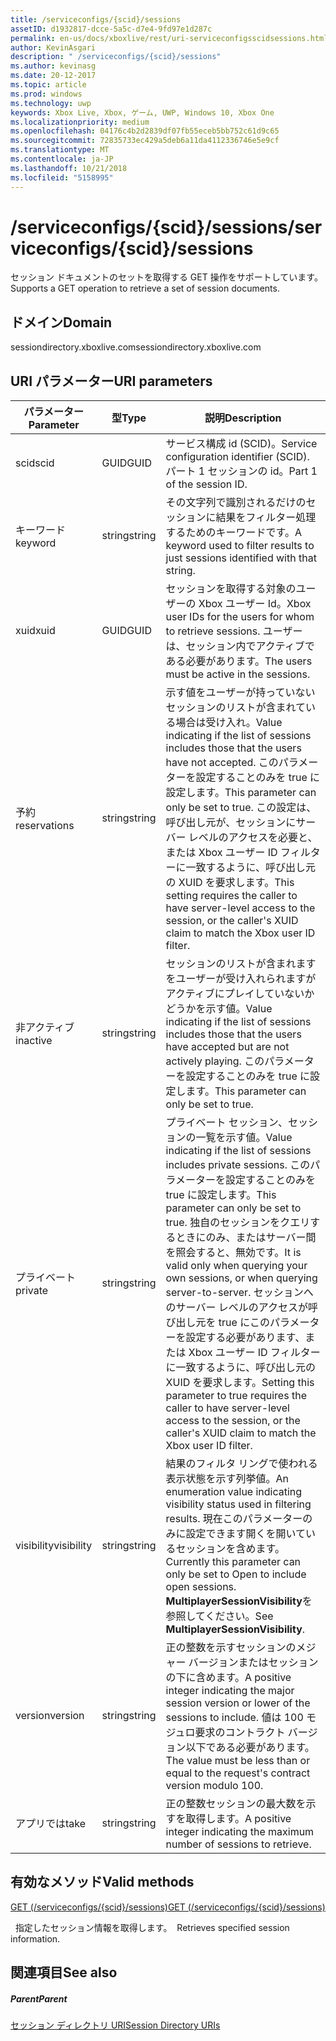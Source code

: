 ```yaml
---
title: /serviceconfigs/{scid}/sessions
assetID: d1932817-dcce-5a5c-d7e4-9fd97e1d287c
permalink: en-us/docs/xboxlive/rest/uri-serviceconfigsscidsessions.html
author: KevinAsgari
description: " /serviceconfigs/{scid}/sessions"
ms.author: kevinasg
ms.date: 20-12-2017
ms.topic: article
ms.prod: windows
ms.technology: uwp
keywords: Xbox Live, Xbox, ゲーム, UWP, Windows 10, Xbox One
ms.localizationpriority: medium
ms.openlocfilehash: 04176c4b2d2839df07fb55eceb5bb752c61d9c65
ms.sourcegitcommit: 72835733ec429a5deb6a11da4112336746e5e9cf
ms.translationtype: MT
ms.contentlocale: ja-JP
ms.lasthandoff: 10/21/2018
ms.locfileid: "5158995"
---
```

# <a name="serviceconfigsscidsessions"></a><span data-ttu-id="0bb0b-104">/serviceconfigs/{scid}/sessions</span><span class="sxs-lookup"><span data-stu-id="0bb0b-104">/serviceconfigs/{scid}/sessions</span></span>
<span data-ttu-id="0bb0b-105">セッション ドキュメントのセットを取得する GET 操作をサポートしています。</span><span class="sxs-lookup"><span data-stu-id="0bb0b-105">Supports a GET operation to retrieve a set of session documents.</span></span> 
<a id="ID4EO"></a>

 
## <a name="domain"></a><span data-ttu-id="0bb0b-106">ドメイン</span><span class="sxs-lookup"><span data-stu-id="0bb0b-106">Domain</span></span>
<span data-ttu-id="0bb0b-107">sessiondirectory.xboxlive.com</span><span class="sxs-lookup"><span data-stu-id="0bb0b-107">sessiondirectory.xboxlive.com</span></span>  
<a id="ID4ET"></a>

 
## <a name="uri-parameters"></a><span data-ttu-id="0bb0b-108">URI パラメーター</span><span class="sxs-lookup"><span data-stu-id="0bb0b-108">URI parameters</span></span>
 
| <span data-ttu-id="0bb0b-109">パラメーター</span><span class="sxs-lookup"><span data-stu-id="0bb0b-109">Parameter</span></span>| <span data-ttu-id="0bb0b-110">型</span><span class="sxs-lookup"><span data-stu-id="0bb0b-110">Type</span></span>| <span data-ttu-id="0bb0b-111">説明</span><span class="sxs-lookup"><span data-stu-id="0bb0b-111">Description</span></span>| 
| --- | --- | --- | 
| <span data-ttu-id="0bb0b-112">scid</span><span class="sxs-lookup"><span data-stu-id="0bb0b-112">scid</span></span>| <span data-ttu-id="0bb0b-113">GUID</span><span class="sxs-lookup"><span data-stu-id="0bb0b-113">GUID</span></span>| <span data-ttu-id="0bb0b-114">サービス構成 id (SCID)。</span><span class="sxs-lookup"><span data-stu-id="0bb0b-114">Service configuration identifier (SCID).</span></span> <span data-ttu-id="0bb0b-115">パート 1 セッションの id。</span><span class="sxs-lookup"><span data-stu-id="0bb0b-115">Part 1 of the session ID.</span></span>| 
| <span data-ttu-id="0bb0b-116">キーワード</span><span class="sxs-lookup"><span data-stu-id="0bb0b-116">keyword</span></span>| <span data-ttu-id="0bb0b-117">string</span><span class="sxs-lookup"><span data-stu-id="0bb0b-117">string</span></span>| <span data-ttu-id="0bb0b-118">その文字列で識別されるだけのセッションに結果をフィルター処理するためのキーワードです。</span><span class="sxs-lookup"><span data-stu-id="0bb0b-118">A keyword used to filter results to just sessions identified with that string.</span></span>| 
| <span data-ttu-id="0bb0b-119">xuid</span><span class="sxs-lookup"><span data-stu-id="0bb0b-119">xuid</span></span>| <span data-ttu-id="0bb0b-120">GUID</span><span class="sxs-lookup"><span data-stu-id="0bb0b-120">GUID</span></span>| <span data-ttu-id="0bb0b-121">セッションを取得する対象のユーザーの Xbox ユーザー Id。</span><span class="sxs-lookup"><span data-stu-id="0bb0b-121">Xbox user IDs for the users for whom to retrieve sessions.</span></span> <span data-ttu-id="0bb0b-122">ユーザーは、セッション内でアクティブである必要があります。</span><span class="sxs-lookup"><span data-stu-id="0bb0b-122">The users must be active in the sessions.</span></span>| 
| <span data-ttu-id="0bb0b-123">予約</span><span class="sxs-lookup"><span data-stu-id="0bb0b-123">reservations</span></span>| <span data-ttu-id="0bb0b-124">string</span><span class="sxs-lookup"><span data-stu-id="0bb0b-124">string</span></span>| <span data-ttu-id="0bb0b-125">示す値をユーザーが持っていないセッションのリストが含まれている場合は受け入れ。</span><span class="sxs-lookup"><span data-stu-id="0bb0b-125">Value indicating if the list of sessions includes those that the users have not accepted.</span></span> <span data-ttu-id="0bb0b-126">このパラメーターを設定することのみを true に設定します。</span><span class="sxs-lookup"><span data-stu-id="0bb0b-126">This parameter can only be set to true.</span></span> <span data-ttu-id="0bb0b-127">この設定は、呼び出し元が、セッションにサーバー レベルのアクセスを必要と、または Xbox ユーザー ID フィルターに一致するように、呼び出し元の XUID を要求します。</span><span class="sxs-lookup"><span data-stu-id="0bb0b-127">This setting requires the caller to have server-level access to the session, or the caller's XUID claim to match the Xbox user ID filter.</span></span> | 
| <span data-ttu-id="0bb0b-128">非アクティブ</span><span class="sxs-lookup"><span data-stu-id="0bb0b-128">inactive</span></span>| <span data-ttu-id="0bb0b-129">string</span><span class="sxs-lookup"><span data-stu-id="0bb0b-129">string</span></span>| <span data-ttu-id="0bb0b-130">セッションのリストが含まれますをユーザーが受け入れられますがアクティブにプレイしていないかどうかを示す値。</span><span class="sxs-lookup"><span data-stu-id="0bb0b-130">Value indicating if the list of sessions includes those that the users have accepted but are not actively playing.</span></span> <span data-ttu-id="0bb0b-131">このパラメーターを設定することのみを true に設定します。</span><span class="sxs-lookup"><span data-stu-id="0bb0b-131">This parameter can only be set to true.</span></span>| 
| <span data-ttu-id="0bb0b-132">プライベート</span><span class="sxs-lookup"><span data-stu-id="0bb0b-132">private</span></span>| <span data-ttu-id="0bb0b-133">string</span><span class="sxs-lookup"><span data-stu-id="0bb0b-133">string</span></span>| <span data-ttu-id="0bb0b-134">プライベート セッション、セッションの一覧を示す値。</span><span class="sxs-lookup"><span data-stu-id="0bb0b-134">Value indicating if the list of sessions includes private sessions.</span></span> <span data-ttu-id="0bb0b-135">このパラメーターを設定することのみを true に設定します。</span><span class="sxs-lookup"><span data-stu-id="0bb0b-135">This parameter can only be set to true.</span></span> <span data-ttu-id="0bb0b-136">独自のセッションをクエリするときにのみ、またはサーバー間を照会すると、無効です。</span><span class="sxs-lookup"><span data-stu-id="0bb0b-136">It is valid only when querying your own sessions, or when querying server-to-server.</span></span> <span data-ttu-id="0bb0b-137">セッションへのサーバー レベルのアクセスが呼び出し元を true にこのパラメーターを設定する必要があります、または Xbox ユーザー ID フィルターに一致するように、呼び出し元の XUID を要求します。</span><span class="sxs-lookup"><span data-stu-id="0bb0b-137">Setting this parameter to true requires the caller to have server-level access to the session, or the caller's XUID claim to match the Xbox user ID filter.</span></span> | 
| <span data-ttu-id="0bb0b-138">visibility</span><span class="sxs-lookup"><span data-stu-id="0bb0b-138">visibility</span></span>| <span data-ttu-id="0bb0b-139">string</span><span class="sxs-lookup"><span data-stu-id="0bb0b-139">string</span></span>| <span data-ttu-id="0bb0b-140">結果のフィルタ リングで使われる表示状態を示す列挙値。</span><span class="sxs-lookup"><span data-stu-id="0bb0b-140">An enumeration value indicating visibility status used in filtering results.</span></span> <span data-ttu-id="0bb0b-141">現在このパラメーターのみに設定できます開くを開いているセッションを含めます。</span><span class="sxs-lookup"><span data-stu-id="0bb0b-141">Currently this parameter can only be set to Open to include open sessions.</span></span> <span data-ttu-id="0bb0b-142"><b>MultiplayerSessionVisibility</b>を参照してください。</span><span class="sxs-lookup"><span data-stu-id="0bb0b-142">See <b>MultiplayerSessionVisibility</b>.</span></span>| 
| <span data-ttu-id="0bb0b-143">version</span><span class="sxs-lookup"><span data-stu-id="0bb0b-143">version</span></span>| <span data-ttu-id="0bb0b-144">string</span><span class="sxs-lookup"><span data-stu-id="0bb0b-144">string</span></span>| <span data-ttu-id="0bb0b-145">正の整数を示すセッションのメジャー バージョンまたはセッションの下に含めます。</span><span class="sxs-lookup"><span data-stu-id="0bb0b-145">A positive integer indicating the major session version or lower of the sessions to include.</span></span> <span data-ttu-id="0bb0b-146">値は 100 モジュロ要求のコントラクト バージョン以下である必要があります。</span><span class="sxs-lookup"><span data-stu-id="0bb0b-146">The value must be less than or equal to the request's contract version modulo 100.</span></span>| 
| <span data-ttu-id="0bb0b-147">アプリでは</span><span class="sxs-lookup"><span data-stu-id="0bb0b-147">take</span></span>| <span data-ttu-id="0bb0b-148">string</span><span class="sxs-lookup"><span data-stu-id="0bb0b-148">string</span></span>| <span data-ttu-id="0bb0b-149">正の整数セッションの最大数を示すを取得します。</span><span class="sxs-lookup"><span data-stu-id="0bb0b-149">A positive integer indicating the maximum number of sessions to retrieve.</span></span>| 
  
<a id="ID4E1D"></a>

 
## <a name="valid-methods"></a><span data-ttu-id="0bb0b-150">有効なメソッド</span><span class="sxs-lookup"><span data-stu-id="0bb0b-150">Valid methods</span></span>

[<span data-ttu-id="0bb0b-151">GET (/serviceconfigs/{scid}/sessions)</span><span class="sxs-lookup"><span data-stu-id="0bb0b-151">GET (/serviceconfigs/{scid}/sessions)</span></span>](uri-serviceconfigsscidsessionsget.md)

<span data-ttu-id="0bb0b-152">&nbsp;&nbsp;指定したセッション情報を取得します。</span><span class="sxs-lookup"><span data-stu-id="0bb0b-152">&nbsp;&nbsp;Retrieves specified session information.</span></span>
 
<a id="ID4EEE"></a>

 
## <a name="see-also"></a><span data-ttu-id="0bb0b-153">関連項目</span><span class="sxs-lookup"><span data-stu-id="0bb0b-153">See also</span></span>
 
<a id="ID4EGE"></a>

 
##### <a name="parent"></a><span data-ttu-id="0bb0b-154">Parent</span><span class="sxs-lookup"><span data-stu-id="0bb0b-154">Parent</span></span> 

[<span data-ttu-id="0bb0b-155">セッション ディレクトリ URI</span><span class="sxs-lookup"><span data-stu-id="0bb0b-155">Session Directory URIs</span></span>](atoc-reference-sessiondirectory.md)

   